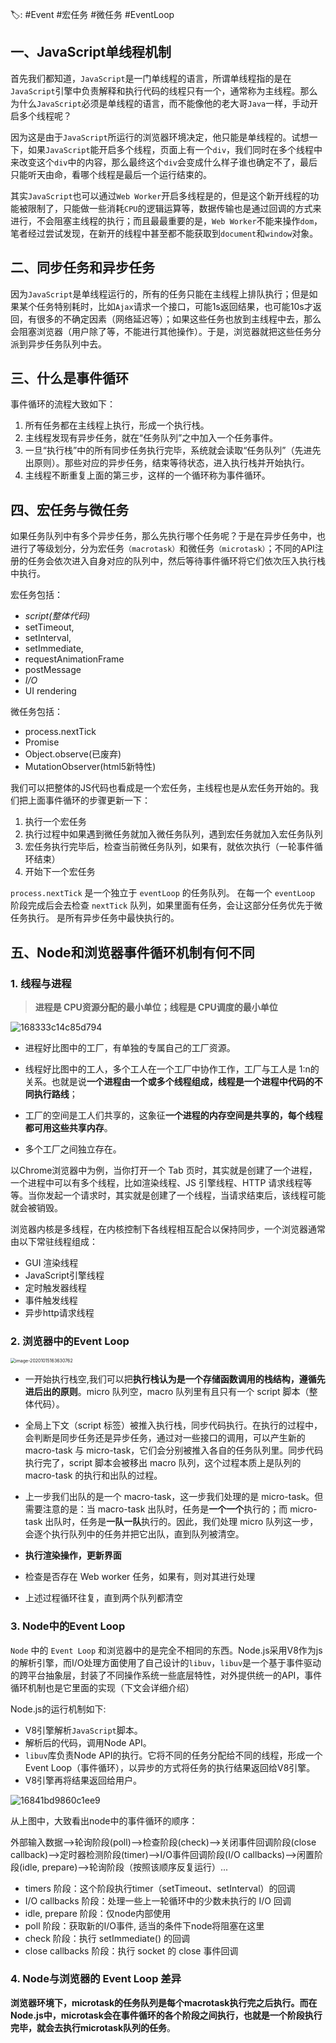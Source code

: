 🏷: #Event #宏任务 #微任务 #EventLoop

## 一、JavaScript单线程机制

首先我们都知道，`JavaScript`是一门单线程的语言，所谓单线程指的是在`JavaScript`引擎中负责解释和执行代码的线程只有一个，通常称为主线程。那么为什么`JavaScript`必须是单线程的语言，而不能像他的老大哥`Java`一样，手动开启多个线程呢？

因为这是由于`JavaScript`所运行的浏览器环境决定，他只能是单线程的。试想一下，如果`JavaScript`能开启多个线程，页面上有一个`div`，我们同时在多个线程中来改变这个`div`中的内容，那么最终这个`div`会变成什么样子谁也确定不了，最后只能听天由命，看哪个线程是最后一个运行结束的。

其实`JavaScript`也可以通过`Web Worker`开启多线程是的，但是这个新开线程的功能被限制了，只能做一些消耗`CPU`的逻辑运算等，数据传输也是通过回调的方式来进行，不会阻塞主线程的执行；而且最最重要的是，`Web Worker`不能来操作`dom`，笔者经过尝试发现，在新开的线程中甚至都不能获取到`document`和`window`对象。

## 二、同步任务和异步任务

因为`JavaScript`是单线程运行的，所有的任务只能在主线程上排队执行；但是如果某个任务特别耗时，比如`Ajax`请求一个接口，可能1s返回结果，也可能10s才返回，有很多的不确定因素（网络延迟等）；如果这些任务也放到主线程中去，那么会阻塞浏览器（用户除了等，不能进行其他操作）。于是，浏览器就把这些任务分派到异步任务队列中去。

## 三、什么是事件循环

事件循环的流程大致如下：

1. 所有任务都在主线程上执行，形成一个执行栈。
2. 主线程发现有异步任务，就在“任务队列”之中加入一个任务事件。
3. 一旦“执行栈”中的所有同步任务执行完毕，系统就会读取“任务队列”（先进先出原则）。那些对应的异步任务，结束等待状态，进入执行栈并开始执行。
4. 主线程不断重复上面的第三步，这样的一个循环称为事件循环。

## 四、宏任务与微任务

如果任务队列中有多个异步任务，那么先执行哪个任务呢？于是在异步任务中，也进行了等级划分，分为宏任务`（macrotask）`和微任务`（microtask）`；不同的API注册的任务会依次进入自身对应的队列中，然后等待事件循环将它们依次压入执行栈中执行。

宏任务包括：

-  *script(整体代码)*
-  setTimeout,
-  setInterval,
-  setImmediate,
- requestAnimationFrame
- postMessage
-  *I/O*
-  UI rendering

微任务包括：

- process.nextTick
- Promise
- Object.observe(已废弃)
- MutationObserver(html5新特性)

我们可以把整体的JS代码也看成是一个宏任务，主线程也是从宏任务开始的。我们把上面事件循环的步骤更新一下：

1. 执行一个宏任务
2. 执行过程中如果遇到微任务就加入微任务队列，遇到宏任务就加入宏任务队列
3. 宏任务执行完毕后，检查当前微任务队列，如果有，就依次执行（一轮事件循环结束）
4. 开始下一个宏任务

`process.nextTick` 是一个独立于 `eventLoop` 的任务队列。
在每一个 `eventLoop` 阶段完成后会去检查 `nextTick` 队列，如果里面有任务，会让这部分任务优先于微任务执行。
是所有异步任务中最快执行的。

## 五、Node和浏览器事件循环机制有何不同

### 1. 线程与进程

> **进程是 CPU资源分配的最小单位；线程是 CPU调度的最小单位**

![168333c14c85d794](https://raw.githubusercontent.com/aaaaaAndy/picture/main/images/20210129135856.png)

- 进程好比图中的工厂，有单独的专属自己的工厂资源。

- 线程好比图中的工人，多个工人在一个工厂中协作工作，工厂与工人是 1:n的关系。也就是说**一个进程由一个或多个线程组成，线程是一个进程中代码的不同执行路线**；

- 工厂的空间是工人们共享的，这象征**一个进程的内存空间是共享的，每个线程都可用这些共享内存**。

- 多个工厂之间独立存在。

以Chrome浏览器中为例，当你打开一个 Tab 页时，其实就是创建了一个进程，一个进程中可以有多个线程，比如渲染线程、JS 引擎线程、HTTP 请求线程等等。当你发起一个请求时，其实就是创建了一个线程，当请求结束后，该线程可能就会被销毁。

浏览器内核是多线程，在内核控制下各线程相互配合以保持同步，一个浏览器通常由以下常驻线程组成：

- GUI 渲染线程
- JavaScript引擎线程
- 定时触发器线程
- 事件触发线程
- 异步http请求线程

### 2. 浏览器中的Event Loop

<img src="https://raw.githubusercontent.com/aaaaaAndy/picture/main/images/20210129140631.png" alt="image-20201015163630762" style="zoom:50%;" />

- 一开始执行栈空,我们可以把**执行栈认为是一个存储函数调用的栈结构，遵循先进后出的原则**。micro 队列空，macro 队列里有且只有一个 script 脚本（整体代码）。

- 全局上下文（script 标签）被推入执行栈，同步代码执行。在执行的过程中，会判断是同步任务还是异步任务，通过对一些接口的调用，可以产生新的 macro-task 与 micro-task，它们会分别被推入各自的任务队列里。同步代码执行完了，script 脚本会被移出 macro 队列，这个过程本质上是队列的 macro-task 的执行和出队的过程。

- 上一步我们出队的是一个 macro-task，这一步我们处理的是 micro-task。但需要注意的是：当 macro-task 出队时，任务是**一个一个**执行的；而 micro-task 出队时，任务是**一队一队**执行的。因此，我们处理 micro 队列这一步，会逐个执行队列中的任务并把它出队，直到队列被清空。

- **执行渲染操作，更新界面**

- 检查是否存在 Web worker 任务，如果有，则对其进行处理

- 上述过程循环往复，直到两个队列都清空

### 3. Node中的Event Loop

`Node` 中的 `Event Loop` 和浏览器中的是完全不相同的东西。Node.js采用V8作为js的解析引擎，而I/O处理方面使用了自己设计的`libuv`，`libuv`是一个基于事件驱动的跨平台抽象层，封装了不同操作系统一些底层特性，对外提供统一的API，事件循环机制也是它里面的实现（下文会详细介绍）

Node.js的运行机制如下:

- V8引擎解析`JavaScript`脚本。
- 解析后的代码，调用Node API。
- `libuv`库负责Node API的执行。它将不同的任务分配给不同的线程，形成一个Event Loop（事件循环），以异步的方式将任务的执行结果返回给V8引擎。
- V8引擎再将结果返回给用户。

![16841bd9860c1ee9](https://raw.githubusercontent.com/aaaaaAndy/picture/main/images/20210129135644.png)

从上图中，大致看出node中的事件循环的顺序：

外部输入数据-->轮询阶段(poll)-->检查阶段(check)-->关闭事件回调阶段(close callback)-->定时器检测阶段(timer)-->I/O事件回调阶段(I/O callbacks)-->闲置阶段(idle, prepare)-->轮询阶段（按照该顺序反复运行）...

- timers 阶段：这个阶段执行timer（setTimeout、setInterval）的回调
- I/O callbacks 阶段：处理一些上一轮循环中的少数未执行的 I/O 回调
- idle, prepare 阶段：仅node内部使用
- poll 阶段：获取新的I/O事件, 适当的条件下node将阻塞在这里
- check 阶段：执行 setImmediate() 的回调
- close callbacks 阶段：执行 socket 的 close 事件回调

### 4. Node与浏览器的 Event Loop 差异

**浏览器环境下，microtask的任务队列是每个macrotask执行完之后执行。而在Node.js中，microtask会在事件循环的各个阶段之间执行，也就是一个阶段执行完毕，就会去执行microtask队列的任务**。

